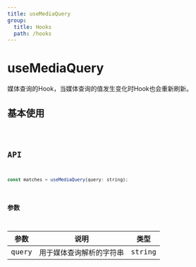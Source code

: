 ```yaml
---
title: useMediaQuery
group:
  title: Hooks
  path: /hooks
---
```


# useMediaQuery

媒体查询的Hook，当媒体查询的值发生变化时Hook也会重新刷新。

## 基本使用

<code src="./demos/demo1.tsx"/>

## API

```javascript
const matches = useMediaQuery(query: string);
```

 ### 参数

| 参数  | 说明                     | 类型   |
| ----- | ------------------------ | ------ |
| query | 用于媒体查询解析的字符串 | string |

